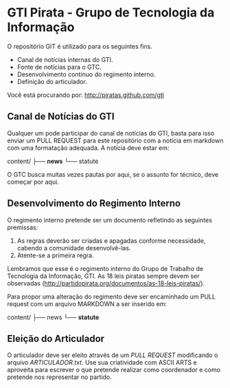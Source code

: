 # GTI Pirata - Grupo de Tecnologia da Informação

O repositório GIT é utilizado para os seguintes fins.

* Canal de notícias internas do GTI.
* Fonte de notícias para o GTC.
* Desenvolvimento contínuo do regimento interno.
* Definição do articulador.

Você está procurando por: http://piratas.github.com/gti

## Canal de Notícias do GTI

Qualquer um pode participar do canal de notícias do GTI, basta para isso enviar um PULL REQUEST para este repositório com a notícia em markdown com uma formatação adequada. A notícia deve estar em:

content/
├── **news**
└── statute

O GTC busca muitas vezes pautas por aqui, se o assunto for técnico, deve começar por aqui.

## Desenvolvimento do Regimento Interno

O regimento interno pretende ser um documento refletindo as seguintes premissas:

1. As regras deverão ser criadas e apagadas conforme necessidade, cabendo a comunidade desenvolvê-las.
2. Atente-se a primeira regra.

Lembramos que esse é o regimento interno do Grupo de Trabalho de Tecnologia da Informação, GTI. As 18 leis piratas sempre devem ser observadas (http://partidopirata.org/documentos/as-18-leis-piratas/).

Para propor uma alteração do regimento deve ser encaminhado um PULL request com um arquivo MARKDOWN a ser inserido em:

content/
├── news
└── **statute**

## Eleição do Articulador

O articulador deve ser eleito através de um _PULL REQUEST_ modificando o arquivo _ARTICULADOR.txt_. Use sua criatividade com ASCII ARTS e aproveita para escrever o que pretende realizar como coordenador e como pretende nos representar no partido.

